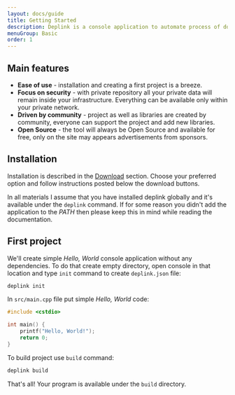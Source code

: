 ```yaml
---
layout: docs/guide
title: Getting Started
description: Deplink is a console application to automate process of downloading, building and linking dependencies in C/C++ projects. Deplink allows you to create your own packages which you can share within the company or with the whole community.
menuGroup: Basic
order: 1
---
```


Main features
--------

- **Ease of use** - installation and creating a first project is a breeze.
- **Focus on security** - with private repository all your private data will remain inside your infrastructure. Everything can be available only within your private network.
- **Driven by community** - project as well as libraries are created by community, everyone can support the project and add new libraries.
- **Open Source** - the tool will always be Open Source and available for free, only on the site may appears advertisements from sponsors.

Installation
------------

Installation is described in the [Download](/download) section. Choose your preferred option and follow instructions posted below the download buttons.

In all materials I assume that you have installed deplink globally and it's available under the `deplink` command. If for some reason you didn't add the application to the *PATH* then please keep this in mind while reading the documentation.

First project
-------------

We'll create simple *Hello, World* console application without any dependencies. To do that create empty directory, open console in that location and type `init` command to create `deplink.json` file:

```bash
deplink init
```

In `src/main.cpp` file put simple *Hello, World* code:

```cpp
#include <cstdio>

int main() {
	printf("Hello, World!");
	return 0;
}
```

To build project use `build` command:

```bash
deplink build
```

That's all! Your program is available under the `build` directory.
